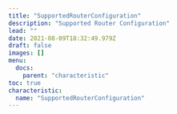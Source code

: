 ```yaml
---
title: "SupportedRouterConfiguration"
description: "Supported Router Configuration"
lead: ""
date: 2021-08-09T18:32:49.979Z
draft: false
images: []
menu:
  docs:
    parent: "characteristic"
toc: true
characteristic:
  name: "SupportedRouterConfiguration"
---
```


